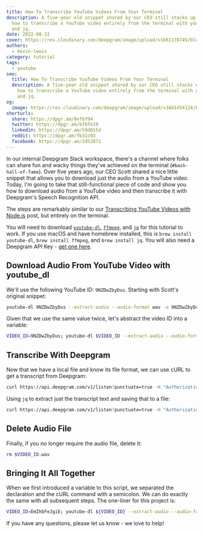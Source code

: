 ```yaml
---
title: How To Transcribe YouTube Videos From Your Terminal
description: A five-year old snippet shared by our CEO still stacks up. Learn
  how to transcribe a YouTube video entirely from the terminal with youtube-dl
  and jq.
date: 2022-08-22
cover: https://res.cloudinary.com/deepgram/image/upload/v1661178745/blog/2022/08/transcribe-youtube-videos-from-terminal/2208-Transcribing-YouTube-Videos-From-Your-Terminal-blog%402x.jpg
authors:
  - kevin-lewis
category: tutorial
tags:
  - youtube
seo:
  title: How To Transcribe YouTube Videos From Your Terminal
  description: A five-year old snippet shared by our CEO still stacks up. Learn
    how to transcribe a YouTube video entirely from the terminal with youtube-dl
    and jq.
og:
  image: https://res.cloudinary.com/deepgram/image/upload/v1661454124/blog/transcribe-youtube-videos-from-terminal/ograph.png
shorturls:
  share: https://dpgr.am/0efb794
  twitter: https://dpgr.am/bf6fe19
  linkedin: https://dpgr.am/59d015d
  reddit: https://dpgr.am/fb31c03
  facebook: https://dpgr.am/2d52871
---
```

In our internal Deepgram Slack workspace, there's a channel where folks can share fun and wacky things they've achieved on the terminal (`#bash-hall-of-fame`). Over five years ago, our CEO Scott shared a nice little snippet that allows you to download just the audio from a YouTube video. Today, I'm going to take that still-functional piece of code and show you how to download audio from a YouTube video and then transcribe it with Deepgram's Speech Recognition API.

The steps are remarkably similar to our [Transcribing YouTube Videos with Node.js](https://developers.deepgram.com/blog/2021/11/transcribe-youtube-videos-nodejs/) post, but entirely on the terminal.

You will need to download [`youtube-dl`](http://ytdl-org.github.io/youtube-dl/download.html), [`ffmpeg`](http://ffmpeg.org/download.html), and [`jq`](https://stedolan.github.io/jq/) for this tutorial to work. If you use macOS and have homebrew installed, this is `brew install youtube-dl`, `brew install ffmpeg`, and `brew install jq`. You will also need a Deepgram API Key - [get one here](https://console.deepgram.com/signup?jump=keys).

## Download Audio From YouTube Video with youtube_dl

We'll use the following YouTube ID: `9NZDwZbyDus`. Starting with Scott's original snippet:

```bash
youtube-dl 9NZDwZbyDus --extract-audio --audio-format wav -o 9NZDwZbyDus.wav
```

Given that we use the same value twice, let's abstract the video ID into a variable:

```bash
VIDEO_ID=9NZDwZbyDus; youtube-dl $VIDEO_ID --extract-audio --audio-format wav -o $VIDEO_ID.wav
```

## Transcribe With Deepgram

Now that we have a local file and know its file format, we can use cURL to get a transcript from Deepgram:

```bash
curl https://api.deepgram.com/v1/listen?punctuate=true -H "Authorization: Token YOUR_DEEPGRAM_API_KEY" -H "Content-Type: audio/wav" --data-binary @${VIDEO_ID}.wav
```

Using `jq` to extract just the transcript text and saving that to a file:

```bash
curl https://api.deepgram.com/v1/listen?punctuate=true -H "Authorization: Token YOUR_DEEPGRAM_API_KEY" -H "Content-Type: audio/wav" --data-binary @${VIDEO_ID}.wav | jq '.results.channels[0].alternatives[0].transcript' > "$VIDEO_ID.txt"
```

## Delete Audio File

Finally, if you no longer require the audio file, delete it:

```bash
rm $VIDEO_ID.wav
```

## Bringing It All Together

When we first introduced a variable to this script, we separated the declaration and the cURL command with a semicolon. We can do exactly the same with all subsequent steps. The one-liner for this project is:

```bash
VIDEO_ID=EmIhbFeJgiE; youtube-dl ${VIDEO_ID} --extract-audio --audio-format wav -o ${VIDEO_ID}.wav; curl https://api.deepgram.com/v1/listen\?punctuate\=true -H "Authorization: Token YOUR_DEEPGRAM_API_KEY" -H "Content-Type: audio/wav" --data-binary @${VIDEO_ID}.wav | jq '.results.channels[0].alternatives[0].transcript' > "$VIDEO_ID.txt"; rm "$VIDEO_ID.wav"
```

If you have any questions, please let us know - we love to help!